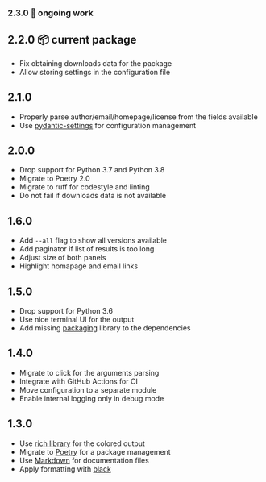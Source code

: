 ### 2.3.0 🚜 ongoing work

## 2.2.0 📦 current package

* Fix obtaining downloads data for the package
* Allow storing settings in the configuration file

## 2.1.0

* Properly parse author/email/homepage/license from the fields available
* Use [pydantic-settings](https://docs.pydantic.dev/latest/concepts/pydantic_settings/) for configuration management

## 2.0.0

* Drop support for Python 3.7 and Python 3.8
* Migrate to Poetry 2.0
* Migrate to ruff for codestyle and linting
* Do not fail if downloads data is not available

## 1.6.0

* Add `--all` flag to show all versions available
* Add paginator if list of results is too long
* Adjust size of both panels
* Highlight homapage and email links

## 1.5.0

* Drop support for Python 3.6
* Use nice terminal UI for the output
* Add missing [packaging](https://github.com/pypa/packaging) library to the dependencies

## 1.4.0

* Migrate to click for the arguments parsing
* Integrate with GitHub Actions for CI
* Move configuration to a separate module
* Enable internal logging only in debug mode

## 1.3.0

* Use [rich library](https://rich.readthedocs.io/en/latest/) for the colored output
* Migrate to [Poetry](https://python-poetry.org/) for a package management
* Use [Markdown](https://www.markdownguide.org/basic-syntax/) for documentation files
* Apply formatting with [black](https://black.readthedocs.io/en/stable/index.html)
